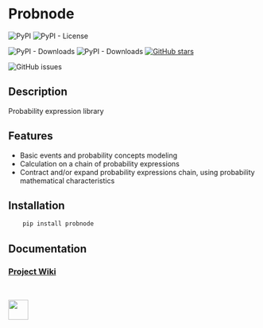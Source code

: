 # Probnode

![PyPI](https://img.shields.io/pypi/v/probnode)
![PyPI - License](https://img.shields.io/pypi/l/probnode)


![PyPI - Downloads](https://img.shields.io/pypi/dm/probnode)
![PyPI - Downloads](https://img.shields.io/pypi/dw/probnode?color=gree)
[![GitHub stars](https://img.shields.io/github/stars/medasmarathon/Probnode)](https://github.com/medasmarathon/Probnode/stargazers)

![GitHub issues](https://img.shields.io/github/issues/medasmarathon/probnode?color=red)

## Description

Probability expression library

## Features

- Basic events and probability concepts modeling
- Calculation on a chain of probability expressions
- Contract and/or expand probability expressions chain, using probability mathematical characteristics

## Installation

```python
    pip install probnode
```

## Documentation

### [Project Wiki](https://github.com/medasmarathon/Probnode/wiki)

<br>

<a href="https://www.buymeacoffee.com/dangduc"><img height="40" src="https://img.buymeacoffee.com/button-api/?text=Support&emoji=&slug=dangduc&button_colour=1db487&font_colour=000000&font_family=Comic&outline_colour=000000&coffee_colour=FFDD00" /></a>

